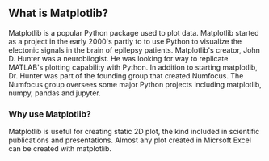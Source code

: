 
## What is Matplotlib?
Matplotlib is a popular Python package used to plot data. Matplotlib started as a project in the early 2000's partly to to use Python to visualize the electonic signals in the brain of epilepsy patients. Matplotlib's creator, John D. Hunter was a neurobilogist. He was looking for way to replicate MATLAB's plotting capability with Python. In addition to starting matplotlib, Dr. Hunter was part of the founding group that created Numfocus. The Numfocus group oversees some major Python projects including matplotlib, numpy, pandas and jupyter.
### Why use Matplotlib?
Matplotlib is useful for creating static 2D plot, the kind included in scientific publications and presentations. Almost any plot created in Micrsoft Excel can be created with matplotlib. 
 

